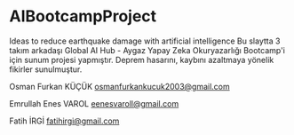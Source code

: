 # AIBootcampProject
Ideas to reduce earthquake damage with artificial intelligence
Bu slaytta 3 takım arkadaşı Global AI Hub - Aygaz Yapay Zeka Okuryazarlığı Bootcamp'i için sunum projesi yapmıştır.
Deprem hasarını, kaybını azaltmaya yönelik fikirler sunulmuştur.

Osman Furkan KÜÇÜK
osmanfurkankucuk2003@gmail.com  

Emrullah Enes VAROL
eenesvaroll@gmail.com

Fatih İRGİ
fatihirgi@gmail.com
